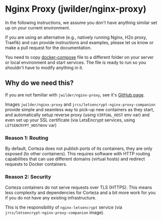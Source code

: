 # Nginx Proxy (jwilder/nginx-proxy)

In the following instructions, we assume you don't have anything similar set up on your current environment.

If you are using an alternative (e.g., natively running Nginx, H2o proxy, Traefik) and can provide instructions and examples, please let us know or make a pull request for the documentation.

You need to copy [docker-compose](nginx-proxy/docker-compose.yml) file to a different folder on your server or local environment and start services. The file is ready to run so you shouldn't have to modify anything in it.

## Why do we need this?

If you are not familiar with `jwilder/nginx-proxy`, see it's [GitHub page](https://github.com/jwilder/nginx-proxy).

Images `jwilder/nginx-proxy` and `jrcs/letsencrypt-nginx-proxy-companion` provide simple and seamless way to 
pick-up new containers as they start, and automatically setup reverse proxy (using `VIRTUAL_HOST` env var) 
and even set up your SSL certificate (via LetsEncrypt services, using `LETSENCRYPT_HOST`env var)

### Reason 1: Routing
By default, Corteza does not publish ports of its containers, they are only exposed (to other containers).
This requires software with HTTP routing capabilities that can use different domains (virtual hosts) and redirect
requests to Docker containers.

### Reason 2: Security
Corteza containers do not serve requests over TLS (HTTPS). This means less complexity and dependencies for Corteza and a bit more work for you if you do not have any existing infrastructure.

This is the responsibility of `nginx-letsencrypt` service (via `jrcs/letsencrypt-nginx-proxy-companion` image).
